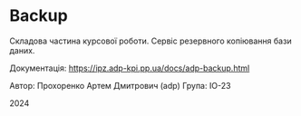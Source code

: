 # Backup

Складова частина курсової роботи. Сервіс резервного копіювання бази даних.

Документація: https://ipz.adp-kpi.pp.ua/docs/adp-backup.html

Автор: Прохоренко Артем Дмитрович (adp) Група: ІО-23

2024
